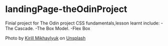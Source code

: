 # landingPage-theOdinProject

Finial project for The Odin project CSS fundamentals,lesson learnt include:
-The Cascade.
-The Box Model.
-Flex Box

Photo by <a href="https://unsplash.com/@mkacompany?utm_source=unsplash&utm_medium=referral&utm_content=creditCopyText">Kirill Mikhaylyuk</a> on <a href="https://unsplash.com/photos/a-red-building-with-lots-of-windows-and-a-sky-background-bX23L46B1m4?utm_source=unsplash&utm_medium=referral&utm_content=creditCopyText">Unsplash</a>
